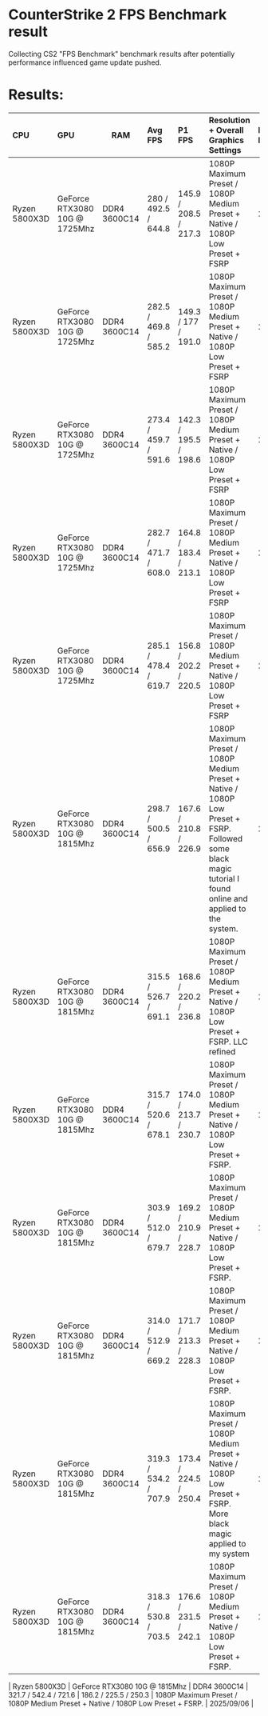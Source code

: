 # CounterStrike 2 FPS Benchmark result
Collecting CS2 "FPS Benchmark" benchmark results after potentially performance influenced game update pushed.

# Results: 
| CPU | GPU | RAM | Avg FPS | P1 FPS | Resolution + Overall Graphics Settings | Date of benchmark |
| :-- | :-- | --- | :------ | :------ | :------------------------------------ | :---------------- |
| Ryzen 5800X3D | GeForce RTX3080 10G @ 1725Mhz | DDR4 3600C14 | 280 / 492.5 / 644.8 | 145.9 / 208.5 / 217.3 | 1080P Maximum Preset / 1080P Medium Preset + Native / 1080P Low Preset + FSRP | 2024/09/24 |
| Ryzen 5800X3D | GeForce RTX3080 10G @ 1725Mhz | DDR4 3600C14 | 282.5 / 469.8 / 585.2 | 149.3 / 177 / 191.0 | 1080P Maximum Preset / 1080P Medium Preset + Native / 1080P Low Preset + FSRP | 2024/10/04 |
| Ryzen 5800X3D | GeForce RTX3080 10G @ 1725Mhz | DDR4 3600C14 | 273.4 / 459.7 / 591.6 | 142.3 / 195.5 / 198.6 | 1080P Maximum Preset / 1080P Medium Preset + Native / 1080P Low Preset + FSRP | 2024/11/03 |
| Ryzen 5800X3D | GeForce RTX3080 10G @ 1725Mhz | DDR4 3600C14 | 282.7 / 471.7 / 608.0 | 164.8 / 183.4 / 213.1 | 1080P Maximum Preset / 1080P Medium Preset + Native / 1080P Low Preset + FSRP | 2024/11/07 |
| Ryzen 5800X3D | GeForce RTX3080 10G @ 1725Mhz | DDR4 3600C14 | 285.1 / 478.4 / 619.7 | 156.8 / 202.2 / 220.5 | 1080P Maximum Preset / 1080P Medium Preset + Native / 1080P Low Preset + FSRP | 2024/11/14 |
| Ryzen 5800X3D | GeForce RTX3080 10G @ 1815Mhz | DDR4 3600C14 | 298.7 / 500.5 / 656.9 | 167.6 / 210.8 / 226.9 | 1080P Maximum Preset / 1080P Medium Preset + Native / 1080P Low Preset + FSRP. Followed some black magic tutorial I found online and applied to the system. | 2024/11/14 |
| Ryzen 5800X3D | GeForce RTX3080 10G @ 1815Mhz | DDR4 3600C14 | 315.5 / 526.7 / 691.1 | 168.6 / 220.2 / 236.8 | 1080P Maximum Preset / 1080P Medium Preset + Native / 1080P Low Preset + FSRP. LLC refined | 2025/01/16 |
| Ryzen 5800X3D | GeForce RTX3080 10G @ 1815Mhz | DDR4 3600C14 | 315.7 / 520.6 / 678.1 | 174.0 / 213.7 / 230.7 | 1080P Maximum Preset / 1080P Medium Preset + Native / 1080P Low Preset + FSRP. | 2025/02/14 |
| Ryzen 5800X3D | GeForce RTX3080 10G @ 1815Mhz | DDR4 3600C14 | 303.9 / 512.0 / 679.7 | 169.2 / 210.9 / 228.7 | 1080P Maximum Preset / 1080P Medium Preset + Native / 1080P Low Preset + FSRP. | 2025/03/24 |
| Ryzen 5800X3D | GeForce RTX3080 10G @ 1815Mhz | DDR4 3600C14 | 314.0 / 512.9 / 669.2 | 171.7 / 213.3 / 228.3 | 1080P Maximum Preset / 1080P Medium Preset + Native / 1080P Low Preset + FSRP. | 2025/04/05 |
| Ryzen 5800X3D | GeForce RTX3080 10G @ 1815Mhz | DDR4 3600C14 | 319.3 / 534.2 / 707.9 | 173.4 / 224.5 / 250.4 | 1080P Maximum Preset / 1080P Medium Preset + Native / 1080P Low Preset + FSRP. More black magic applied to my system | 2025/04/14 |
| Ryzen 5800X3D | GeForce RTX3080 10G @ 1815Mhz | DDR4 3600C14 | 318.3 / 530.8 / 703.5 | 176.6 / 231.5 / 242.1 | 1080P Maximum Preset / 1080P Medium Preset + Native / 1080P Low Preset + FSRP. | 2025/05/11 |

| Ryzen 5800X3D | GeForce RTX3080 10G @ 1815Mhz | DDR4 3600C14 | 321.7 / 542.4 / 721.6 | 186.2 / 225.5 / 250.3 | 1080P Maximum Preset / 1080P Medium Preset + Native / 1080P Low Preset + FSRP. | 2025/09/06 |
